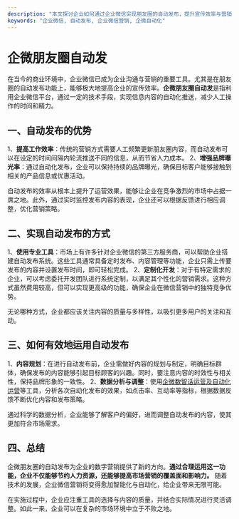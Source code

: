 ```yaml
---
description: "本文探讨企业如何通过企业微信实现朋友圈的自动发布，提升宣传效率与营销效果。"
keywords: "企业微信, 自动发布, 企业微信营销, 企微自动化"
---
```

# 企微朋友圈自动发

在当今的商业环境中，企业微信已成为企业沟通与营销的重要工具。尤其是在朋友圈的自动发布功能上，能够极大地提高企业的宣传效率。**企微朋友圈自动发**是指利用企业微信平台，通过一定的技术手段，实现信息内容的自动化推送，减少人工操作的时间和精力。

## 一、自动发布的优势

1、**提高工作效率**：传统的营销方式需要人工频繁更新朋友圈内容，而自动发布可以在设定的时间间隔内轮流推送不同的信息，从而节省人力成本。 
2、**增强品牌曝光率**：通过自动化发布，企业可以保持持续的品牌曝光，确保目标客户能够接触到相关的产品信息或优惠活动。

自动发布的效率从根本上提升了运营效果，能够让企业在竞争激烈的市场中占据一席之地。此外，通过实时监控发布内容的表现，企业还可以根据反馈进行相应调整，优化营销策略。

## 二、实现自动发布的方式

1、**使用专业工具**：市场上有许多针对企业微信的第三方服务商，可以帮助企业搭建自动发布系统。这些工具通常具备定时发布、内容管理等功能，企业只需上传要发布的内容并设置发布时间，即可轻松完成。
2、**定制化开发**：对于有特定需求的企业，可以考虑委托开发团队进行系统定制，以满足其个性化的营销需求。这种方式虽然费用较高，但可以实现更高级的功能，确保企业在微信营销中的独特竞争优势。

无论哪种方式，企业都应该关注内容的质量与多样性，以吸引更多用户的关注和互动。

## 三、如何有效地运用自动发布

1、**内容规划**：在进行自动发布前，企业需做好内容的规划与制定，明确目标群体，确保发布的内容能够引起目标顾客的兴趣。同时，要注意内容的时效性与相关性，保持品牌形象的一致性。
2、**数据分析与调整**：使用[企微数智话运营及自动化运营](https://www.example.com)等工具，分析各次自动化发布的效果，如点击率、互动率等指标，根据数据反馈不断优化内容和发布策略。

通过科学的数据分析，企业能够了解客户的偏好，进而调整自动发布的内容，使其更加符合市场需求。

## 四、总结

企微朋友圈的自动发布为企业的数字营销提供了新的方向。**通过合理运用这一功能，企业不仅能够节约人力资源，还能够提高市场营销的覆盖面和影响力。** 随着技术的发展，企业微信营销将变得愈加智能化与自动化，给企业带来无限可能。

在实施过程中，企业应注重工具的选择与内容的质量，并结合实际情况进行灵活调整。如此一来，企业可以在复杂的市场环境中立于不败之地。
